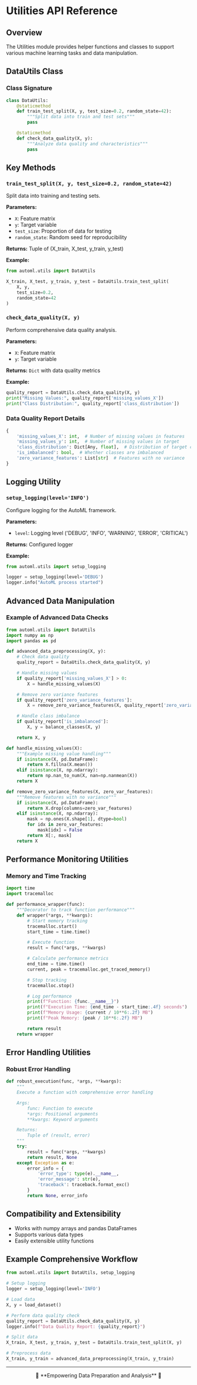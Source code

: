 # Utilities API Reference

## Overview
The Utilities module provides helper functions and classes to support various machine learning tasks and data manipulation.

## DataUtils Class

### Class Signature
```python
class DataUtils:
    @staticmethod
    def train_test_split(X, y, test_size=0.2, random_state=42):
        """Split data into train and test sets"""
        pass

    @staticmethod
    def check_data_quality(X, y):
        """Analyze data quality and characteristics"""
        pass
```

## Key Methods

### `train_test_split(X, y, test_size=0.2, random_state=42)`
Split data into training and testing sets.

**Parameters:**
- `X`: Feature matrix
- `y`: Target variable
- `test_size`: Proportion of data for testing
- `random_state`: Random seed for reproducibility

**Returns:** Tuple of (X_train, X_test, y_train, y_test)

**Example:**
```python
from automl.utils import DataUtils

X_train, X_test, y_train, y_test = DataUtils.train_test_split(
    X, y,
    test_size=0.2,
    random_state=42
)
```

### `check_data_quality(X, y)`
Perform comprehensive data quality analysis.

**Parameters:**
- `X`: Feature matrix
- `y`: Target variable

**Returns:** `Dict` with data quality metrics

**Example:**
```python
quality_report = DataUtils.check_data_quality(X, y)
print("Missing Values:", quality_report['missing_values_X'])
print("Class Distribution:", quality_report['class_distribution'])
```

### Data Quality Report Details
```python
{
    'missing_values_X': int,  # Number of missing values in features
    'missing_values_y': int,  # Number of missing values in target
    'class_distribution': Dict[Any, float],  # Distribution of target classes
    'is_imbalanced': bool,  # Whether classes are imbalanced
    'zero_variance_features': List[str]  # Features with no variance
}
```

## Logging Utility

### `setup_logging(level='INFO')`
Configure logging for the AutoML framework.

**Parameters:**
- `level`: Logging level ('DEBUG', 'INFO', 'WARNING', 'ERROR', 'CRITICAL')

**Returns:** Configured logger

**Example:**
```python
from automl.utils import setup_logging

logger = setup_logging(level='DEBUG')
logger.info("AutoML process started")
```

## Advanced Data Manipulation

### Example of Advanced Data Checks
```python
from automl.utils import DataUtils
import numpy as np
import pandas as pd

def advanced_data_preprocessing(X, y):
    # Check data quality
    quality_report = DataUtils.check_data_quality(X, y)

    # Handle missing values
    if quality_report['missing_values_X'] > 0:
        X = handle_missing_values(X)

    # Remove zero variance features
    if quality_report['zero_variance_features']:
        X = remove_zero_variance_features(X, quality_report['zero_variance_features'])

    # Handle class imbalance
    if quality_report['is_imbalanced']:
        X, y = balance_classes(X, y)

    return X, y

def handle_missing_values(X):
    """Example missing value handling"""
    if isinstance(X, pd.DataFrame):
        return X.fillna(X.mean())
    elif isinstance(X, np.ndarray):
        return np.nan_to_num(X, nan=np.nanmean(X))
    return X

def remove_zero_variance_features(X, zero_var_features):
    """Remove features with no variance"""
    if isinstance(X, pd.DataFrame):
        return X.drop(columns=zero_var_features)
    elif isinstance(X, np.ndarray):
        mask = np.ones(X.shape[1], dtype=bool)
        for idx in zero_var_features:
            mask[idx] = False
        return X[:, mask]
    return X
```

## Performance Monitoring Utilities

### Memory and Time Tracking
```python
import time
import tracemalloc

def performance_wrapper(func):
    """Decorator to track function performance"""
    def wrapper(*args, **kwargs):
        # Start memory tracking
        tracemalloc.start()
        start_time = time.time()

        # Execute function
        result = func(*args, **kwargs)

        # Calculate performance metrics
        end_time = time.time()
        current, peak = tracemalloc.get_traced_memory()

        # Stop tracking
        tracemalloc.stop()

        # Log performance
        print(f"Function: {func.__name__}")
        print(f"Execution Time: {end_time - start_time:.4f} seconds")
        print(f"Memory Usage: {current / 10**6:.2f} MB")
        print(f"Peak Memory: {peak / 10**6:.2f} MB")

        return result
    return wrapper
```

## Error Handling Utilities

### Robust Error Handling
```python
def robust_execution(func, *args, **kwargs):
    """
    Execute a function with comprehensive error handling

    Args:
        func: Function to execute
        *args: Positional arguments
        **kwargs: Keyword arguments

    Returns:
        Tuple of (result, error)
    """
    try:
        result = func(*args, **kwargs)
        return result, None
    except Exception as e:
        error_info = {
            'error_type': type(e).__name__,
            'error_message': str(e),
            'traceback': traceback.format_exc()
        }
        return None, error_info
```

## Compatibility and Extensibility
- Works with numpy arrays and pandas DataFrames
- Supports various data types
- Easily extensible utility functions

## Example Comprehensive Workflow
```python
from automl.utils import DataUtils, setup_logging

# Setup logging
logger = setup_logging(level='INFO')

# Load data
X, y = load_dataset()

# Perform data quality check
quality_report = DataUtils.check_data_quality(X, y)
logger.info(f"Data Quality Report: {quality_report}")

# Split data
X_train, X_test, y_train, y_test = DataUtils.train_test_split(X, y)

# Preprocess data
X_train, y_train = advanced_data_preprocessing(X_train, y_train)
```

---

<div align="center">
🚀 **Empowering Data Preparation and Analysis** 🧠
</div>
